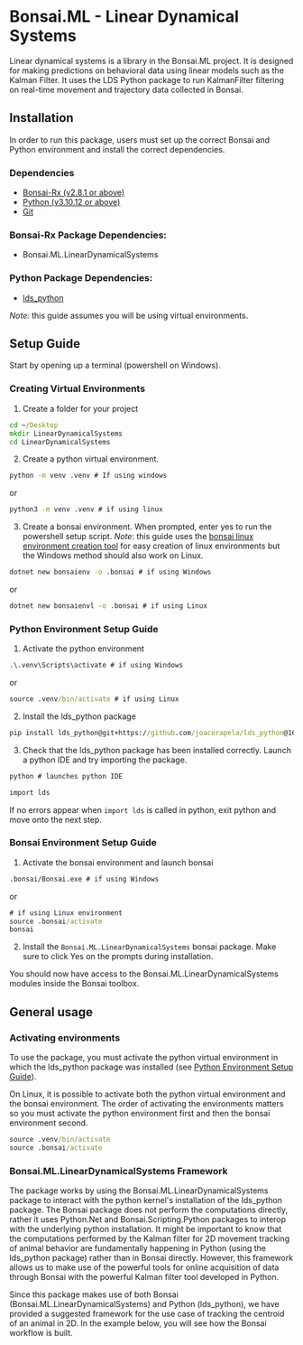 # Bonsai.ML - Linear Dynamical Systems

Linear dynamical systems is a library in the Bonsai.ML project. It is designed for making predictions on behavioral data using linear models such as the Kalman Filter. It uses the LDS Python package to run KalmanFilter filtering on real-time movement and trajectory data collected in Bonsai.

## Installation

In order to run this package, users must set up the correct Bonsai and Python environment and install the correct dependencies.

### Dependencies

- [Bonsai-Rx (v2.8.1 or above)](https://bonsai-rx.org/docs/articles/installation.html)
- [Python (v3.10.12 or above)](https://www.python.org/downloads/)
- [Git](https://git-scm.com/downloads)

### Bonsai-Rx Package Dependencies:

- Bonsai.ML.LinearDynamicalSystems

### Python Package Dependencies:

- [lds_python](https://github.com/joacorapela/lds_python)

*Note:* this guide assumes you will be using virtual environments.

## Setup Guide

Start by opening up a terminal (powershell on Windows).

### Creating Virtual Environments

1. Create a folder for your project

```cmd
cd ~/Desktop
mkdir LinearDynamicalSystems
cd LinearDynamicalSystems
```

2. Create a python virtual environment.

```cmd
python -m venv .venv # If using windows
```

or

```cmd
python3 -m venv .venv # if using linux
```

3. Create a bonsai environment. When prompted, enter yes to run the powershell setup script.  *Note*: this guide uses the [bonsai linux environment creation tool](https://github.com/ncguilbeault/bonsai-linux-environment-template) for easy creation of linux environments but the Windows method should also work on Linux.

```cmd
dotnet new bonsaienv -o .bonsai # if using Windows
```

or

```cmd
dotnet new bonsaienvl -o .bonsai # if using Linux
```

### Python Environment Setup Guide

1. Activate the python environment

```cmd
.\.venv\Scripts\activate # if using Windows
```

or

```cmd
source .venv/bin/activate # if using Linux
```

2. Install the lds_python package

```cmd
pip install lds_python@git+https://github.com/joacorapela/lds_python@168d4c05bb4b014998c7d3a2a57d143244a44bdd
```

3. Check that the lds_python package has been installed correctly. Launch a python IDE and try importing the package.

```cmd
python # launches python IDE

import lds
```

If no errors appear when `import lds` is called in python, exit python and move onto the next step.

### Bonsai Environment Setup Guide

1. Activate the bonsai environment and launch bonsai

```cmd
.bonsai/Bonsai.exe # if using Windows
```

or

```cmd
# if using Linux environment
source .bonsai/activate
bonsai 
```

2. Install the `Bonsai.ML.LinearDynamicalSystems` bonsai package. Make sure to click Yes on the prompts during installation.

You should now have access to the Bonsai.ML.LinearDynamicalSystems modules inside the Bonsai toolbox.

## General usage

### Activating environments

To use the package, you must activate the python virtual environment in which the lds_python package was installed (see [Python Environment Setup Guide](#python-environment-setup-guide)).

On Linux, it is possible to activate both the python virtual environment and the bonsai environment. The order of activating the environments matters so you must activate the python environment first and then the bonsai environment second.

```cmd
source .venv/bin/activate
source .bonsai/activate
```

### Bonsai.ML.LinearDynamicalSystems Framework

The package works by using the Bonsai.ML.LinearDynamicalSystems package to interact with the python kernel's installation of the lds_python package. The Bonsai package does not perform the computations directly, rather it uses Python.Net and Bonsai.Scripting.Python packages to interop with the underlying python installation. It might be important to know that the computations performed by the Kalman filter for 2D movement tracking of animal behavior are fundamentally happening in Python (using the lds_python package) rather than in Bonsai directly. However, this framework allows us to make use of the powerful tools for online acquisition of data through Bonsai with the powerful Kalman filter tool developed in Python.  

Since this package makes use of both Bonsai (Bonsai.ML.LinearDynamicalSystems) and Python (lds_python), we have provided a suggested framework for the use case of tracking the centroid of an animal in 2D. In the example below, you will see how the Bonsai workflow is built.

[]()
